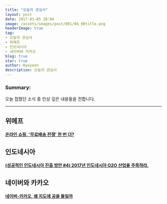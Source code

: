 ```yaml
---
title: "오늘의 관심사"
layout: post
date: 2017-01-05 20:04
image: /assets/images/post/001/04_00title.png
headerImage: true
tag:
- 오늘의 관심사
- 위메프
- 인도네시아
- 네이버와 카카오
blog: true
star: true
author: Hyeyeon
description: 오늘의 관심사
---
```


### Summary:

오늘 접했던 소식 중 인상 깊은 내용들을 전합니다.

---

## 위메프

#### [온라인 쇼핑, '무료배송 전쟁' 한 번 더?](http://www.zdnet.co.kr/news/news_view.asp?artice_id=20170105152917)


## 인도네시아

#### [(성공적인 인도네시아 진출 방안 #4) 2017년 인도네시아 O2O 산업을 주목하라.](http://platum.kr/archives/74065)


## 네이버와 카카오

#### [네이버-카카오, 왜 지도에 공을 들일까](http://www.zdnet.co.kr/news/news_view.asp?artice_id=20170103165135)
